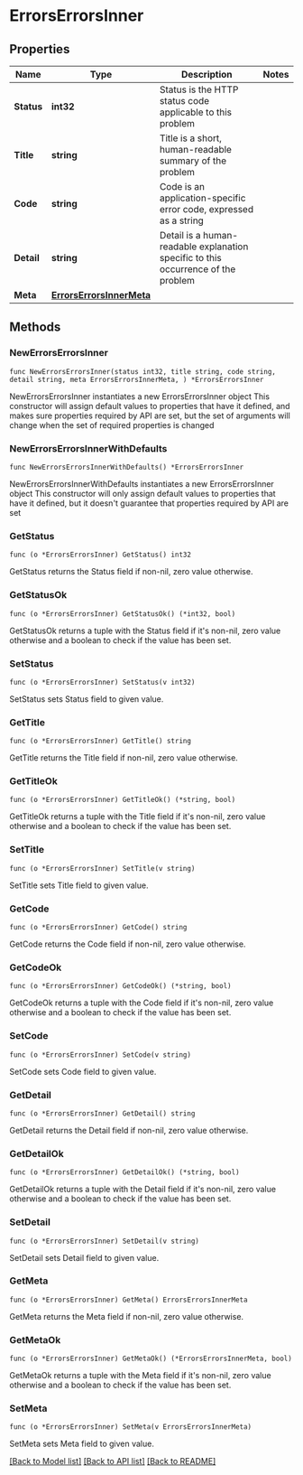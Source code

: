 # ErrorsErrorsInner

## Properties

Name | Type | Description | Notes
------------ | ------------- | ------------- | -------------
**Status** | **int32** | Status is the HTTP status code applicable to this problem | 
**Title** | **string** | Title is a short, human-readable summary of the problem | 
**Code** | **string** | Code is an application-specific error code, expressed as a string | 
**Detail** | **string** | Detail is a human-readable explanation specific to this occurrence of the problem | 
**Meta** | [**ErrorsErrorsInnerMeta**](ErrorsErrorsInnerMeta.md) |  | 

## Methods

### NewErrorsErrorsInner

`func NewErrorsErrorsInner(status int32, title string, code string, detail string, meta ErrorsErrorsInnerMeta, ) *ErrorsErrorsInner`

NewErrorsErrorsInner instantiates a new ErrorsErrorsInner object
This constructor will assign default values to properties that have it defined,
and makes sure properties required by API are set, but the set of arguments
will change when the set of required properties is changed

### NewErrorsErrorsInnerWithDefaults

`func NewErrorsErrorsInnerWithDefaults() *ErrorsErrorsInner`

NewErrorsErrorsInnerWithDefaults instantiates a new ErrorsErrorsInner object
This constructor will only assign default values to properties that have it defined,
but it doesn't guarantee that properties required by API are set

### GetStatus

`func (o *ErrorsErrorsInner) GetStatus() int32`

GetStatus returns the Status field if non-nil, zero value otherwise.

### GetStatusOk

`func (o *ErrorsErrorsInner) GetStatusOk() (*int32, bool)`

GetStatusOk returns a tuple with the Status field if it's non-nil, zero value otherwise
and a boolean to check if the value has been set.

### SetStatus

`func (o *ErrorsErrorsInner) SetStatus(v int32)`

SetStatus sets Status field to given value.


### GetTitle

`func (o *ErrorsErrorsInner) GetTitle() string`

GetTitle returns the Title field if non-nil, zero value otherwise.

### GetTitleOk

`func (o *ErrorsErrorsInner) GetTitleOk() (*string, bool)`

GetTitleOk returns a tuple with the Title field if it's non-nil, zero value otherwise
and a boolean to check if the value has been set.

### SetTitle

`func (o *ErrorsErrorsInner) SetTitle(v string)`

SetTitle sets Title field to given value.


### GetCode

`func (o *ErrorsErrorsInner) GetCode() string`

GetCode returns the Code field if non-nil, zero value otherwise.

### GetCodeOk

`func (o *ErrorsErrorsInner) GetCodeOk() (*string, bool)`

GetCodeOk returns a tuple with the Code field if it's non-nil, zero value otherwise
and a boolean to check if the value has been set.

### SetCode

`func (o *ErrorsErrorsInner) SetCode(v string)`

SetCode sets Code field to given value.


### GetDetail

`func (o *ErrorsErrorsInner) GetDetail() string`

GetDetail returns the Detail field if non-nil, zero value otherwise.

### GetDetailOk

`func (o *ErrorsErrorsInner) GetDetailOk() (*string, bool)`

GetDetailOk returns a tuple with the Detail field if it's non-nil, zero value otherwise
and a boolean to check if the value has been set.

### SetDetail

`func (o *ErrorsErrorsInner) SetDetail(v string)`

SetDetail sets Detail field to given value.


### GetMeta

`func (o *ErrorsErrorsInner) GetMeta() ErrorsErrorsInnerMeta`

GetMeta returns the Meta field if non-nil, zero value otherwise.

### GetMetaOk

`func (o *ErrorsErrorsInner) GetMetaOk() (*ErrorsErrorsInnerMeta, bool)`

GetMetaOk returns a tuple with the Meta field if it's non-nil, zero value otherwise
and a boolean to check if the value has been set.

### SetMeta

`func (o *ErrorsErrorsInner) SetMeta(v ErrorsErrorsInnerMeta)`

SetMeta sets Meta field to given value.



[[Back to Model list]](../README.md#documentation-for-models) [[Back to API list]](../README.md#documentation-for-api-endpoints) [[Back to README]](../README.md)


